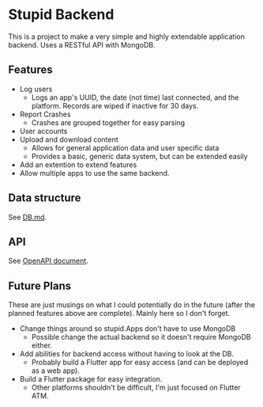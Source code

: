 # Stupid Backend

This is a project to make a very simple and highly extendable application backend. Uses a RESTful API with MongoDB.

## Features

- Log users
  - Logs an app's UUID, the date (not time) last connected, and the platform. Records are wiped if inactive for 30 days.
- Report Crashes
  - Crashes are grouped together for easy parsing
- User accounts
- Upload and download content
  - Allows for general application data and user specific data
  - Provides a basic, generic data system, but can be extended easily
- Add an extention to extend features
- Allow multiple apps to use the same backend.

## Data structure

See [DB.md](DB.md).

## API

See [OpenAPI document](api.yml).

## Future Plans

These are just musings on what I could potentially do in the future (after the planned features above are complete). Mainly here so I don't forget.

- Change things around so stupid.Apps don't have to use MongoDB
  - Possible change the actual backend so it doesn't require MongoDB either.
- Add abilities for backend access without having to look at the DB.
  - Probably build a Flutter app for easy access (and can be deployed as a web app).
- Build a Flutter package for easy integration.
  - Other platforms shouldn't be difficult, I'm just focused on Flutter ATM.
